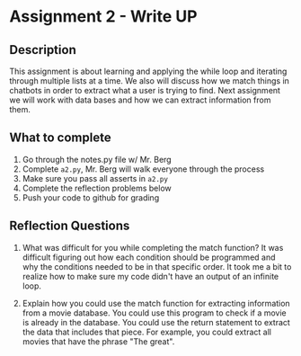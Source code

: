 # Assignment 2 - Write UP

## Description
This assignment is about learning and applying the while loop and iterating through multiple lists at a time.  We also will discuss how we match things in chatbots in order to extract what a user is trying to find.  Next assignment we will work with data bases and how we can extract information from them.

## What to complete
1. Go through the notes.py file w/ Mr. Berg
2. Complete `a2.py`, Mr. Berg will walk everyone through the process
3. Make sure you pass all asserts in `a2.py`
4. Complete the reflection problems below
5. Push your code to github for grading

## Reflection Questions
1. What was difficult for you while completing the match function?
It was difficult figuring out how each condition should be programmed and why the conditions needed to be in that specific order. It took me a bit to realize how to make sure my code didn't have an output of an infinite loop.


2. Explain how you could use the match function for extracting information from a movie database.
You could use this program to check if a movie is already in the database. You could use the return statement to extract the data that includes that piece. For example, you could extract all movies that have the phrase "The great".


